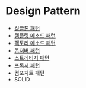# Design Pattern
  
- [싱글톤 패턴](https://github.com/woorifisa/2023-CS-Study/blob/main/Design%20Pattern/Singleton.md)
- [탬플릿 메소드 패턴](https://github.com/woorifisa/2023-CS-Study/blob/main/Design%20Pattern/Template%20Method.md)
- [팩토리 메소드 패턴](https://github.com/woorifisa-tech/2023-CS-Study/blob/main/Design%20Pattern/Factory%20Method.md)
- [옵저버 패턴](https://github.com/woorifisa-member/2023-CS-Study/blob/main/Design%20Pattern/Observer.md)
- [스트레티지 패턴](https://github.com/woorifisa-member/2023-CS-Study/blob/main/Design%20Pattern/Strategy.md)
- [프록시 패턴](https://github.com/woorifisa-member/2023-CS-Study/blob/main/Design%20Pattern/Proxy.md)
- 컴포지트 패턴
- SOLID
